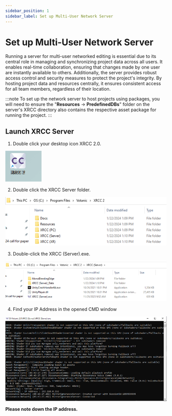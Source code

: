 ```yaml
---
sidebar_position: 1
sidebar_label: Set up Multi-User Network Server
---
```


# Set up Multi-User Network Server

Running a server for multi-user networked editing is essential due to its central role in managing and synchronizing project data across all users. It enables real-time collaboration, ensuring that changes made by one user are instantly available to others. Additionally, the server provides robust access control and security measures to protect the project\'s integrity. By hosting project data and resources centrally, it ensures consistent access for all team members, regardless of their location.

:::note
To set up the network server to host projects using packages, you will need to ensure the "**Resources** -> **PredefinedDBs**" folder on the server\'s XRCC directory also contains the respective asset package for running the project.
:::

## Launch XRCC Server

1.  Double click your desktop icon XRCC 2.0.

![](/img/media/media/image276.png)

2.  Double click the XRCC Server folder.

![](/img/media/media/image277.png)

3.  Double-click the XRCC (Server).exe.

![](/img/media/media/image278.png)

4.  Find your IP Address in the opened CMD window

![](/img/media/media/image279.png)

**Please note down the IP address.**